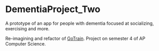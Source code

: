 # DementiaProject_Two
A prototype of an app for people with dementia focused at socializing, exercising and more.

Re-imagining and refactor of [GoTrain](https://github.com/Fred128e/GoTrain). Project on semester 4 of AP Computer Science.
